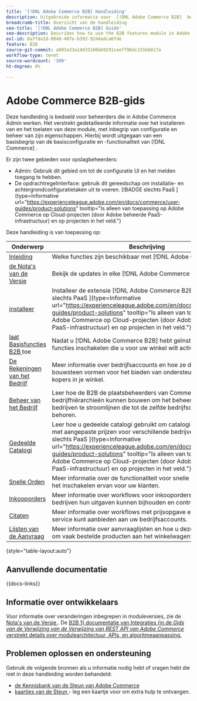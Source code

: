 ```yaml
---
title: '[!DNL Adobe Commerce B2B] Handleiding'
description: Uitgebreide informatie voor  [!DNL Adobe Commerce B2B]  beheerders, met inbegrip van installatie en configuratie.
breadcrumb-title: Overzicht van de handleiding
seo-title: '[!DNL Adobe Commerce B2B] Guide'
seo-description: Describes how to use the B2B features module in Adobe Commerce.
exl-id: 8a7fda1d-0040-48fe-b393-9244adca6fde
feature: B2B
source-git-commit: a893a33a14d33106bb9291ceeff96dc155bb017a
workflow-type: tm+mt
source-wordcount: '389'
ht-degree: 0%

---
```


# Adobe Commerce B2B-gids

Deze handleiding is bedoeld voor beheerders die in Adobe Commerce Admin werken. Het verstrekt gedetailleerde informatie over het installeren van en het toelaten van deze module, met inbegrip van configuratie en beheer van zijn eigenschappen. Hierbij wordt uitgegaan van een basisbegrip van de basisconfiguratie en -functionaliteit van [!DNL Commerce] .

Er zijn twee gebieden voor opslagbeheerders:

- Admin: Gebruik dit gebied om tot de configuratie UI en het melden toegang te hebben.
- De opdrachtregelinterface: gebruik dit gereedschap om installatie- en achtergrondconfiguratietaken uit te voeren. [!BADGE  slechts PaaS ]{type=Informative url="https://experienceleague.adobe.com/en/docs/commerce/user-guides/product-solutions" tooltip="Is alleen van toepassing op Adobe Commerce op Cloud-projecten (door Adobe beheerde PaaS-infrastructuur) en op projecten in het veld."}

Deze handleiding is van toepassing op:

| Onderwerp | Beschrijving |
| ------- | ----------- |
| [ Inleiding ](introduction.md) | Welke functies zijn beschikbaar met [!DNL Adobe Commerce B2B]? |
| [ de Nota&#39;s van de Versie ](release-notes.md) | Bekijk de updates in elke [!DNL Adobe Commerce B2B] -release. |
| [ installeer ](install.md) | Installeer de extensie [!DNL Adobe Commerce B2B] . [!BADGE  slechts PaaS ]{type=Informative url="https://experienceleague.adobe.com/en/docs/commerce/user-guides/product-solutions" tooltip="Is alleen van toepassing op Adobe Commerce op Cloud-projecten (door Adobe beheerde PaaS-infrastructuur) en op projecten in het veld."} |
| [ laat Basisfuncties B2B ](enable-basic-features.md) toe | Nadat u [!DNL Adobe Commerce B2B] hebt geïnstalleerd, moet u de functies inschakelen die u voor uw winkel wilt activeren. |
| [ De Rekeningen van het Bedrijf ](account-companies.md) | Meer informatie over bedrijfsaccounts en hoe ze de primaire bouwsteen vormen voor het bieden van ondersteuning aan B2B-kopers in je winkel. |
| [ Beheer van het Bedrijf ](manage-companies.md) | Leer hoe de B2B de plaatsbeheerders van Commerce bedrijfhiërarchieën kunnen bouwen om het beheer van veelvoudige bedrijven te stroomlijnen die tot de zelfde bedrijfsonderneming behoren. |
| [ Gedeelde Catalogi ](catalog-shared.md) | Leer hoe u gedeelde catalogi gebruikt om catalogi te onderhouden met aangepaste prijzen voor verschillende bedrijven. [!BADGE  slechts PaaS ]{type=Informative url="https://experienceleague.adobe.com/en/docs/commerce/user-guides/product-solutions" tooltip="Is alleen van toepassing op Adobe Commerce op Cloud-projecten (door Adobe beheerde PaaS-infrastructuur) en op projecten in het veld."} |
| [ Snelle Orden ](quick-order.md) | Meer informatie over de functionaliteit voor snelle bestellingen en het inschakelen ervan voor uw klanten. |
| [ Inkooporders ](purchase-order-flow.md) | Meer informatie over workflows voor inkooporders waarmee bedrijven hun uitgaven kunnen bijhouden en controleren. |
| [ Citaten ](quotes.md) | Meer informatie over workflows met prijsopgave en hoe u deze service kunt aanbieden aan uw bedrijfsaccounts. |
| [ Lijsten van de Aanvraag ](requisition-lists.md) | Meer informatie over aanvraaglijsten en hoe u deze kunt gebruiken om vaak bestelde producten aan het winkelwagentje toe te voegen. |

{style="table-layout:auto"}

## Aanvullende documentatie

{{docs-links}}

## Informatie over ontwikkelaars

Voor informatie over veranderingen inbegrepen in moduleversies, zie de [ Nota&#39;s van de Versie ](release-notes.md). De [ B2B 1} documentatie van Integraties {in de _Gids van de Verwijzing van de Verwijzing van REST API van Adobe Commerce_ verstrekt details over modulearchitectuur, APIs, en algoritmeaanpassing.](https://developer.adobe.com/commerce/webapi/rest/b2b/)

## Problemen oplossen en ondersteuning

Gebruik de volgende bronnen als u informatie nodig hebt of vragen hebt die niet in deze handleiding worden behandeld:

- [ de Kennisbank van de Steun van Adobe Commerce ](https://experienceleague.adobe.com/docs/commerce-knowledge-base/kb/overview.html)
- [ kaartjes van de Steun ](https://experienceleague.adobe.com/docs/commerce-knowledge-base/kb/help-center-guide/magento-help-center-user-guide.html#submit-ticket) - leg een kaartje voor om extra hulp te ontvangen.
